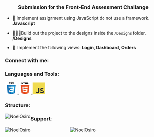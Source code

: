 <h3 align="center">Submission for the Front-End Assessment Challange</h3>

- 🔭 Implement assignment using JavaScript do not use a framework. **Javascript**

- 👷🏽‍♀️Build out the project to the designs inside the `/Designs` folder. **/Designs**

- 🤝  Implement the following views: **Login, Dashboard, Orders**

<h3 align="left">Connect with me:</h3>
<p align="left">
</p>

<h3 align="left">Languages and Tools:</h3>
<p align="left"> <a href="https://www.w3schools.com/css/" target="_blank" rel="noreferrer"> <img src="https://raw.githubusercontent.com/devicons/devicon/master/icons/css3/css3-original-wordmark.svg" alt="css3" width="40" height="40"/> </a> <a href="https://www.w3.org/html/" target="_blank" rel="noreferrer"> <img src="https://raw.githubusercontent.com/devicons/devicon/master/icons/html5/html5-original-wordmark.svg" alt="html5" width="40" height="40"/> </a> <a href="https://developer.mozilla.org/en-US/docs/Web/JavaScript" target="_blank" rel="noreferrer"> <img src="https://raw.githubusercontent.com/devicons/devicon/master/icons/javascript/javascript-original.svg" alt="javascript" width="40" height="40"/> </a> </p>
<h3 align="left">Structure:</h3>
<img align="left" src="https://th.bing.com/th/id/R.c5670fe80301e228fac23753a091cd71?rik=UiTT%2bmarQ4it2Q&riu=http%3a%2f%2f4.bp.blogspot.com%2f-hn1n27fgQy8%2fUYkIWx588hI%2fAAAAAAAAC4c%2fhBgGawK01oQ%2fs1600%2fTraditional%2bN-Tier.jpg&ehk=1vZxx4L8%2fQmbrAlY4qtMIQVaCnIMpIpNbmcfis4wUmM%3d&risl=&pid=ImgRaw&r=0&sres=1&sresct=1"  alt="NoelOsiro" />
<h3 align="left">Support:</h3>
<p><a href="https://www.buymeacoffee.com/NoelOsiro"> <img align="left" src="https://cdn.buymeacoffee.com/buttons/v2/default-yellow.png" height="50" width="210" alt="NoelOsiro" /></a><a href="https://ko-fi.com/NoelOsiro"> <img align="left" src="https://cdn.ko-fi.com/cdn/kofi3.png?v=3" height="50" width="210" alt="NoelOsiro" /></a></p><br><br>
